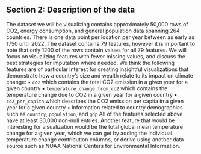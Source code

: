 ## Section 2: Description of the data
The dataset we will be visualizing contains approximately 50,000 rows of CO2, energy consumption, and general population data spanning 264 countries. There is one data point per location per year between as early as 1750 until 2022. The dataset contains 79 features, however it is important to note that only 1200 of the rows contain values for all 79 features. We will focus on visualizing features with fewer missing values, and discuss the best strategies for imputation where needed.
We think the following features are of particular interest for creating insightful visualizations that demonstrate how a country’s size and wealth relate to its impact on climate change:
•	`co2` which contains the total CO2 emission in a given year for a given country
•	`temperature_change_from_co2` which contains the temperature change due to CO2 in a given year for a given country
•	`co2_per_capita` which describes the CO2 emission per capita in a given year for a given country
•	Information related to country demographics such as `country`, `population`, and `gdp`
All of the features selected above have at least 30,000 non-null entries. Another feature that would be interesting for visualization would be the total global mean temperature change for a given year, which we can get by adding the individual temperature change contribution columns, or derive using another data source such as  NOAA National Centers for Environmental Information.

